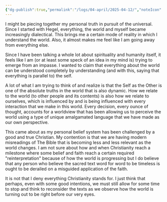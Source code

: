 ```yaml
---
{"dg-publish":true,"permalink":"/logs/04-april/2025-04-12/","noteIcon":"","created":"2025-04-12"}
---
```


I might be piecing together my personal truth in pursuit of the universal. Since I started with Hegel, everything, the world and myself became increasingly dialectical. This brings me a certain mode of reality in which I understand the world. Also, it almost makes me feel like I am going away from everything else. 

Since I have been talking a whole lot about spirituality and humanity itself, it feels like I am (or at least some speck of an idea in my mind is) trying to emerge from an impasse. I wanted to claim that everything about the world can be understood completely by understanding (and with this, saying that everything is parallel to) the self.

A lot of what I am trying to think of and realize is that the Self as the Other is one of the absolute truths in the world that is also dynamic. How we relate to the world (to other people and its contents) is also how we relate to ourselves, which is influenced by and is being influenced with every interaction that we make in this world. Every decision, every ounce of thought, accounts for a worldview that has been allowing us to perceive the world using a type of unique amalgamated language that we have made as our own perspective.

This came about as my personal belief system has been challenged by a good and true Christian. My contention is that we are having modern misreadings of The Bible that is becoming less and less relevant as the world changes. I am not sure about how and when Christianity reach a milestone where some belief and faith reach a certain required "reinterpretation" because of how the world is progressing but I do believe that any person who believe the sacred text word for word to be timeless is ought to be derailed on a misguided application of the faith.

It is not that I deny everything Christianity stands for. I just think that perhaps, even with some good intentions, we must still allow for some time to stop and think to reconsider the texts as we observe how the world is turning out to be right before our very eyes.